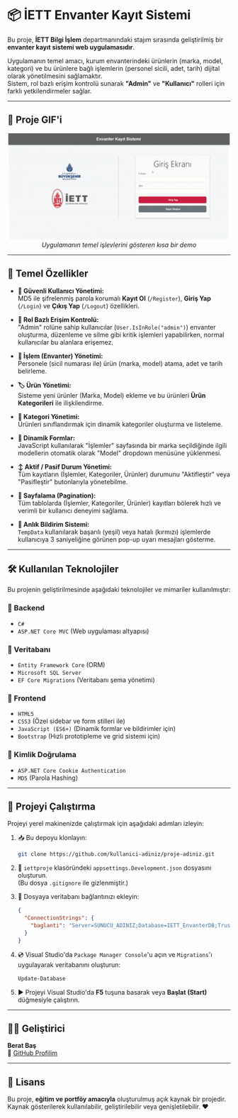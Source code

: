 # 📦 İETT Envanter Kayıt Sistemi

Bu proje, **İETT Bilgi İşlem** departmanındaki stajım sırasında geliştirilmiş bir **envanter kayıt sistemi web uygulamasıdır**.

Uygulamanın temel amacı, kurum envanterindeki ürünlerin (marka, model, kategori) ve bu ürünlere bağlı işlemlerin (personel sicili, adet, tarih) dijital olarak yönetilmesini sağlamaktır.  
Sistem, rol bazlı erişim kontrolü sunarak **"Admin"** ve **"Kullanıcı"** rolleri için farklı yetkilendirmeler sağlar.

---

## 🎥 Proje GIF'i

<p align="center">
  <img src="./envanterprojesi.gif" alt="İETT Envanter Kayıt Sistemi Önizleme" width="500"/>
  <br>
  <em>Uygulamanın temel işlevlerini gösteren kısa bir demo</em>
</p>

---

## 🚀 Temel Özellikler

- **🔐 Güvenli Kullanıcı Yönetimi:**  
  MD5 ile şifrelenmiş parola korumalı **Kayıt Ol** (`/Register`), **Giriş Yap** (`/Login`) ve **Çıkış Yap** (`/Logout`) özellikleri.

- **👮 Rol Bazlı Erişim Kontrolü:**  
  "Admin" rolüne sahip kullanıcılar (`User.IsInRole("admin")`) envanter oluşturma, düzenleme ve silme gibi kritik işlemleri yapabilirken, normal kullanıcılar bu alanlara erişemez.

- **🚚 İşlem (Envanter) Yönetimi:**  
  Personele (sicil numarası ile) ürün (marka, model) atama, adet ve tarih belirleme.

- **🏷️ Ürün Yönetimi:**  
  Sisteme yeni ürünler (Marka, Model) ekleme ve bu ürünleri **Ürün Kategorileri** ile ilişkilendirme.

- **📁 Kategori Yönetimi:**  
  Ürünleri sınıflandırmak için dinamik kategoriler oluşturma ve listeleme.

- **🔄 Dinamik Formlar:**  
  JavaScript kullanılarak "İşlemler" sayfasında bir marka seçildiğinde ilgili modellerin otomatik olarak "Model" dropdown menüsüne yüklenmesi.

- **↕️ Aktif / Pasif Durum Yönetimi:**  
  Tüm kayıtların (İşlemler, Kategoriler, Ürünler) durumunu "Aktifleştir" veya "Pasifleştir" butonlarıyla yönetebilme.

- **📄 Sayfalama (Pagination):**  
  Tüm tablolarda (İşlemler, Kategoriler, Ürünler) kayıtları bölerek hızlı ve verimli bir kullanıcı deneyimi sağlama.

- **🔔 Anlık Bildirim Sistemi:**  
  `TempData` kullanılarak başarılı (yeşil) veya hatalı (kırmızı) işlemlerde kullanıcıya 3 saniyeliğine görünen pop-up uyarı mesajları gösterme.

---

## 🛠️ Kullanılan Teknolojiler

Bu projenin geliştirilmesinde aşağıdaki teknolojiler ve mimariler kullanılmıştır:

### 🧠 Backend
- `C#`
- `ASP.NET Core MVC` (Web uygulaması altyapısı)

### 💾 Veritabanı
- `Entity Framework Core` (ORM)
- `Microsoft SQL Server`
- `EF Core Migrations` (Veritabanı şema yönetimi)

### 🎨 Frontend
- `HTML5`
- `CSS3` (Özel sidebar ve form stilleri ile)
- `JavaScript (ES6+)` (Dinamik formlar ve bildirimler için)
- `Bootstrap` (Hızlı prototipleme ve grid sistemi için)

### 🔐 Kimlik Doğrulama
- `ASP.NET Core Cookie Authentication`
- `MD5` (Parola Hashing)

---

## 🏁 Projeyi Çalıştırma

Projeyi yerel makinenizde çalıştırmak için aşağıdaki adımları izleyin:

1. 📥 Bu depoyu klonlayın:
    ```bash
    git clone https://github.com/kullanici-adiniz/proje-adiniz.git
    ```

2. 🧩 `iettproje` klasöründeki `appsettings.Development.json` dosyasını oluşturun.  
   (Bu dosya `.gitignore` ile gizlenmiştir.)

3. 🔌 Dosyaya veritabanı bağlantınızı ekleyin:
    ```json
    {
      "ConnectionStrings": {
        "baglanti": "Server=SUNUCU_ADINIZ;Database=IETT_EnvanterDB;Trusted_Connection=True;TrustServerCertificate=True;"
      }
    }
    ```

4. 💿 Visual Studio'da `Package Manager Console`'u açın ve `Migrations`'ı uygulayarak veritabanını oluşturun:
    ```powershell
    Update-Database
    ```

5. ▶️ Projeyi Visual Studio'da **F5** tuşuna basarak veya **Başlat (Start)** düğmesiyle çalıştırın.

---

## 👨‍💻 Geliştirici

**Berat Baş**  
📧 [GitHub Profilim](https://github.com/beratbas)

---

## 🪪 Lisans

Bu proje, **eğitim ve portföy amacıyla** oluşturulmuş açık kaynak bir projedir.  
Kaynak gösterilerek kullanılabilir, geliştirilebilir veya genişletilebilir. ❤️
